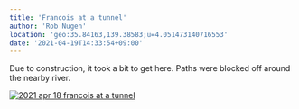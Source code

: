 ```yaml
---
title: 'Francois at a tunnel'
author: 'Rob Nugen'
location: 'geo:35.84163,139.38583;u=4.051473140716553'
date: '2021-04-19T14:33:54+09:00'
---
```


Due to construction, it took a bit to get here.  Paths were blocked off around the nearby river.

[![2021 apr 18 francois at a tunnel](//b.robnugen.com/quests/walk-to-niigata/2021/en_route/day-04/thumbs/2021_apr_18_francois_at_a_tunnel.jpeg)](//b.robnugen.com/quests/walk-to-niigata/2021/en_route/day-04/2021_apr_18_francois_at_a_tunnel.jpeg)          
